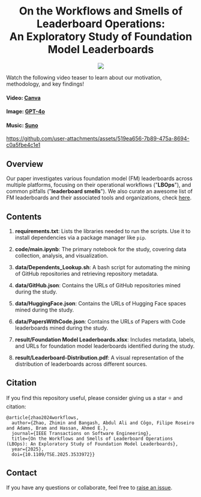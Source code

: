 <div align="center">
    <h1>On the Workflows and Smells of Leaderboard Operations:<br>An Exploratory Study of Foundation Model Leaderboards</h1>
</div>

<p align="center">
    <a href="https://arxiv.org/abs/2407.04065"><img src="https://img.shields.io/badge/📃-Arxiv-b31b1b?style=for-the-badge"></a>
</a>

Watch the following video teaser to learn about our motivation, methodology, and key findings!
#### Video: [Canva](https://www.canva.com)
#### Image: [GPT-4o](https://chat.openai.com)
#### Music: [Suno](https://suno.com)

https://github.com/user-attachments/assets/519ea656-7b89-475a-8694-c0a5fbe4c1e1

## Overview
Our paper investigates various foundation model (FM) leaderboards across multiple platforms, focusing on their operational workflows ("**LBOps**"), and common pitfalls ("**leaderboard smells**"). We also curate an awesome list of FM leaderboards and their associated tools and organizations, check [here](https://github.com/SAILResearch/awesome-foundation-model-leaderboards).

## Contents

1. **requirements.txt**: Lists the libraries needed to run the scripts. Use it to install dependencies via a package manager like `pip`.

2. **code/main.ipynb**: The primary notebook for the study, covering data collection, analysis, and visualization.

3. **data/Dependents_Lookup.sh**: A bash script for automating the mining of GitHub repositories and retrieving repository metadata.

4. **data/GitHub.json**: Contains the URLs of GitHub repositories mined during the study.

5. **data/HuggingFace.json**: Contains the URLs of Hugging Face spaces mined during the study.

6. **data/PapersWithCode.json**: Contains the URLs of Papers with Code leaderboards mined during the study.

7. **result/Foundation Model Leaderboards.xlsx**: Includes metadata, labels, and URLs for foundation model leaderboards identified during the study.

8. **result/Leaderboard-Distribution.pdf**: A visual representation of the distribution of leaderboards across different sources.

## Citation
If you find this repository useful, please consider giving us a star :star: and citation:
```
@article{zhao2024workflows,
  author={Zhao, Zhimin and Bangash, Abdul Ali and Côgo, Filipe Roseiro and Adams, Bram and Hassan, Ahmed E.},
  journal={IEEE Transactions on Software Engineering}, 
  title={On the Workflows and Smells of Leaderboard Operations (LBOps): An Exploratory Study of Foundation Model Leaderboards}, 
  year={2025},
  doi={10.1109/TSE.2025.3533972}}
```

## Contact
If you have any questions or collaborate, feel free to [raise an issue](https://github.com/zhimin-z/Foundation-Model-Leaderboard-Survey/issues/new).
